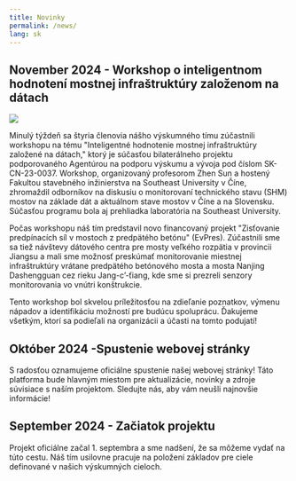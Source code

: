 ```yaml
---
title: Novinky
permalink: /news/
lang: sk
---
```


## November 2024 - Workshop o inteligentnom hodnotení mostnej infraštruktúry založenom na dátach
 <img src="/images/china.jpg"/>

Minulý týždeň sa štyria členovia nášho výskumného tímu zúčastnili workshopu na tému "Inteligentné hodnotenie mostnej infraštruktúry založené na dátach," ktorý je súčasťou bilaterálneho projektu podporovaného Agentúrou na podporu výskumu a vývoja pod číslom SK-CN-23-0037. Workshop, organizovaný profesorom Zhen Sun a hostený Fakultou stavebného inžinierstva na Southeast University v Číne, zhromaždil odborníkov na diskusiu o monitorovaní technického stavu (SHM) mostov na základe dát a aktuálnom stave mostov v Číne a na Slovensku. Súčasťou programu bola aj prehliadka laboratória na Southeast University.

Počas workshopu náš tím predstavil novo financovaný projekt "Zisťovanie predpínacích síl v mostoch z predpätého betónu" (EvPres). Zúčastnili sme sa tiež návštevy dátového centra pre mosty veľkého rozpätia v provincii Jiangsu a mali sme možnosť preskúmať monitorovanie miestnej infraštruktúry vrátane predpätého betónového mosta a mosta Nanjing Dashengguan cez rieku Jang-c’-ťiang, kde sme si prezreli senzory monitorovania vo vnútri konštrukcie.

Tento workshop bol skvelou príležitosťou na zdieľanie poznatkov, výmenu nápadov a identifikáciu možností pre budúcu spoluprácu. Ďakujeme všetkým, ktorí sa podieľali na organizácii a účasti na tomto podujatí!

## Október 2024 -Spustenie webovej stránky

S radosťou oznamujeme oficiálne spustenie našej webovej stránky! Táto platforma bude hlavným miestom pre aktualizácie, novinky a zdroje súvisiace s naším projektom. Sledujte nás, aby vám neušli najnovšie informácie!

## September 2024 - Začiatok projektu

Projekt oficiálne začal 1. septembra a sme nadšení, že sa môžeme vydať na túto cestu. Náš tím usilovne pracuje na položení základov pre ciele definované v našich výskumných cieloch.